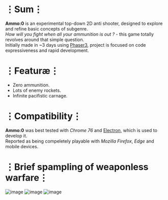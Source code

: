 # ⋮Sum⋮
__Ammo:0__ is an experimental top-down 2D anti shooter, designed to explore and refine basic concepts of subgenre.  
_How will you fight when all your ammunition is out ?_ - this game totally revolves around that simple question.  
Initially made in ~3 days using [Phaser3](https://phaser.io/phaser3), project is focused on code expressiveness and rapid development.

# ⋮Featuræ⋮
* Zero ammunition.
* Lots of enemy rockets.
* Infinite pacifistic carnage.

# ⋮Compatibility⋮
__Ammo:0__ was best tested with _Chrome 76_ and [Electron](https://electronjs.org/), which is used to develop it.  
Reported as being compeletely playable with _Mozilla Firefox_, _Edge_ and mobile devices.

# ⋮Brief spampling of weaponless warfare⋮
![image](https://user-images.githubusercontent.com/8768470/62423629-87888c00-b6cb-11e9-8cab-79235e30d453.png)
![image](https://user-images.githubusercontent.com/8768470/62416050-ad1a8480-b63c-11e9-96ce-e482ff5ba866.png)
![image](https://user-images.githubusercontent.com/8768470/62416061-fcf94b80-b63c-11e9-8550-608636b6ff19.png)
